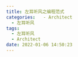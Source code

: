 ```yaml
---
title: 左耳听风之编程范式
categories:   - Architect
  - 左耳听风
tags:
  - 左耳听风
  - Architect
date: 2022-01-06 14:50:23
---
```


